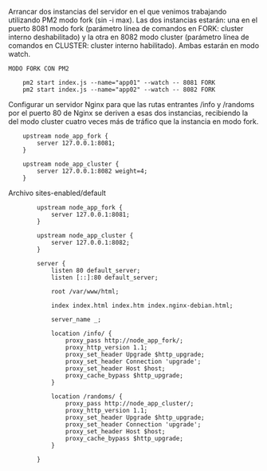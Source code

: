 Arrancar dos instancias del servidor en el que venimos trabajando utilizando PM2 modo fork (sin -i max). Las dos instancias estarán: una en el puerto 8081 modo fork (parámetro línea de comandos en
FORK: cluster interno deshabilitado) y la otra en 8082 modo cluster (parámetro línea de comandos en CLUSTER: cluster interno habilitado). Ambas estarán en modo watch.

    MODO FORK CON PM2

        pm2 start index.js --name="app01" --watch -- 8081 FORK
        pm2 start index.js --name="app02" --watch -- 8082 FORK

Configurar un servidor Nginx para que las rutas entrantes /info y /randoms por el puerto 80 de Nginx se deriven a esas dos instancias, recibiendo la del modo cluster cuatro veces más de tráfico que la
instancia en modo fork.

        upstream node_app_fork {
            server 127.0.0.1:8081;
        }

        upstream node_app_cluster {
            server 127.0.0.1:8082 weight=4;
        }

Archivo sites-enabled/default

            upstream node_app_fork {
                server 127.0.0.1:8081;
            }

            upstream node_app_cluster {
                server 127.0.0.1:8082;
            }

            server {
                listen 80 default_server;
                listen [::]:80 default_server;

                root /var/www/html;

                index index.html index.htm index.nginx-debian.html;

                server_name _;

                location /info/ {
                    proxy_pass http://node_app_fork/;
                    proxy_http_version 1.1;
                    proxy_set_header Upgrade $http_upgrade;
                    proxy_set_header Connection 'upgrade';
                    proxy_set_header Host $host;
                    proxy_cache_bypass $http_upgrade;
                }

                location /randoms/ {
                    proxy_pass http://node_app_cluster/;
                    proxy_http_version 1.1;
                    proxy_set_header Upgrade $http_upgrade;
                    proxy_set_header Connection 'upgrade';
                    proxy_set_header Host $host;
                    proxy_cache_bypass $http_upgrade;
                }

            }

